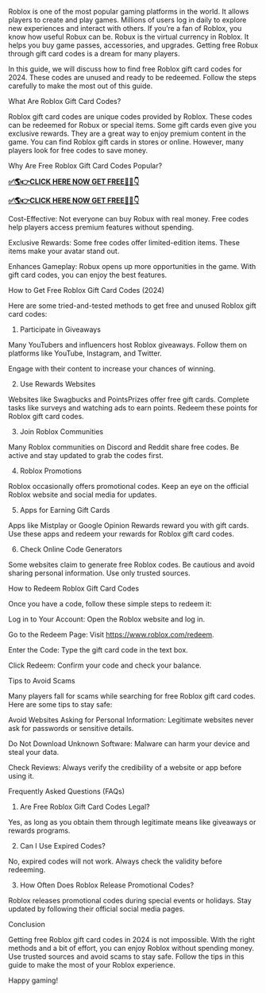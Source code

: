 Roblox is one of the most popular gaming platforms in the world. It allows players to create and play games. Millions of users log in daily to explore new experiences and interact with others. If you’re a fan of Roblox, you know how useful Robux can be. Robux is the virtual currency in Roblox. It helps you buy game passes, accessories, and upgrades. Getting free Robux through gift card codes is a dream for many players.

In this guide, we will discuss how to find free Roblox gift card codes for 2024. These codes are unused and ready to be redeemed. Follow the steps carefully to make the most out of this guide.

What Are Roblox Gift Card Codes?

Roblox gift card codes are unique codes provided by Roblox. These codes can be redeemed for Robux or special items. Some gift cards even give you exclusive rewards. They are a great way to enjoy premium content in the game. You can find Roblox gift cards in stores or online. However, many players look for free codes to save money.

Why Are Free Roblox Gift Card Codes Popular?

**[✅🌎👉CLICK HERE NOW GET FREE📌✅👇](https://tinyurl.com/Roblox265)**


**[✅🌎👉CLICK HERE NOW GET FREE📌✅👇](https://tinyurl.com/Roblox265)**


Cost-Effective: Not everyone can buy Robux with real money. Free codes help players access premium features without spending.

Exclusive Rewards: Some free codes offer limited-edition items. These items make your avatar stand out.

Enhances Gameplay: Robux opens up more opportunities in the game. With gift card codes, you can enjoy the best features.

How to Get Free Roblox Gift Card Codes (2024)

Here are some tried-and-tested methods to get free and unused Roblox gift card codes:

1. Participate in Giveaways

Many YouTubers and influencers host Roblox giveaways. Follow them on platforms like YouTube, Instagram, and Twitter.

Engage with their content to increase your chances of winning.

2. Use Rewards Websites

Websites like Swagbucks and PointsPrizes offer free gift cards. Complete tasks like surveys and watching ads to earn points. Redeem these points for Roblox gift card codes.

3. Join Roblox Communities

Many Roblox communities on Discord and Reddit share free codes. Be active and stay updated to grab the codes first.

4. Roblox Promotions

Roblox occasionally offers promotional codes. Keep an eye on the official Roblox website and social media for updates.

5. Apps for Earning Gift Cards

Apps like Mistplay or Google Opinion Rewards reward you with gift cards. Use these apps and redeem your rewards for Roblox gift card codes.

6. Check Online Code Generators

Some websites claim to generate free Roblox codes. Be cautious and avoid sharing personal information. Use only trusted sources.

How to Redeem Roblox Gift Card Codes

Once you have a code, follow these simple steps to redeem it:

Log in to Your Account: Open the Roblox website and log in.

Go to the Redeem Page: Visit https://www.roblox.com/redeem.

Enter the Code: Type the gift card code in the text box.

Click Redeem: Confirm your code and check your balance.

Tips to Avoid Scams

Many players fall for scams while searching for free Roblox gift card codes. Here are some tips to stay safe:

Avoid Websites Asking for Personal Information: Legitimate websites never ask for passwords or sensitive details.

Do Not Download Unknown Software: Malware can harm your device and steal your data.

Check Reviews: Always verify the credibility of a website or app before using it.

Frequently Asked Questions (FAQs)

1. Are Free Roblox Gift Card Codes Legal?

Yes, as long as you obtain them through legitimate means like giveaways or rewards programs.

2. Can I Use Expired Codes?

No, expired codes will not work. Always check the validity before redeeming.

3. How Often Does Roblox Release Promotional Codes?

Roblox releases promotional codes during special events or holidays. Stay updated by following their official social media pages.

Conclusion

Getting free Roblox gift card codes in 2024 is not impossible. With the right methods and a bit of effort, you can enjoy Roblox without spending money. Use trusted sources and avoid scams to stay safe. Follow the tips in this guide to make the most of your Roblox experience.

Happy gaming!


